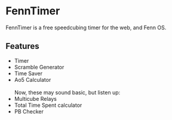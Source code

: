 # FennTimer
FennTimer is a free speedcubing timer for the web, and Fenn OS.
## Features
- Timer
- Scramble Generator
- Time Saver
- Ao5 Calculator
<br><br>Now, these may sound basic, but listen up:
- Multicube Relays
- Total Time Spent calculator
- PB Checker
